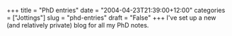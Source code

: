 +++
title = "PhD entries"
date = "2004-04-23T21:39:00+12:00"
categories = ["Jottings"]
slug = "phd-entries"
draft = "False"
+++
I've set up a new (and relatively private) blog for all my PhD notes.

